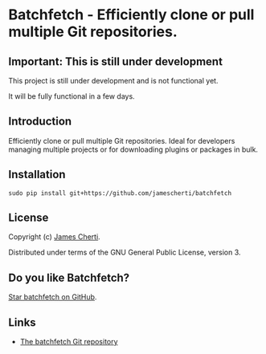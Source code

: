# Batchfetch - Efficiently clone or pull multiple Git repositories.

## Important: This is still under development

This project is still under development and is not functional yet.

It will be fully functional in a few days.

## Introduction

Efficiently clone or pull multiple Git repositories. Ideal for developers managing multiple projects or for downloading plugins or packages in bulk.

## Installation

```
sudo pip install git+https://github.com/jamescherti/batchfetch
```

## License

Copyright (c) [James Cherti](https://www.jamescherti.com).

Distributed under terms of the GNU General Public License, version 3.

## Do you like Batchfetch?

[Star batchfetch on GitHub](https://github.com/jamescherti/batchfetch).

## Links

- [The batchfetch Git repository](https://github.com/jamescherti/batchfetch)
